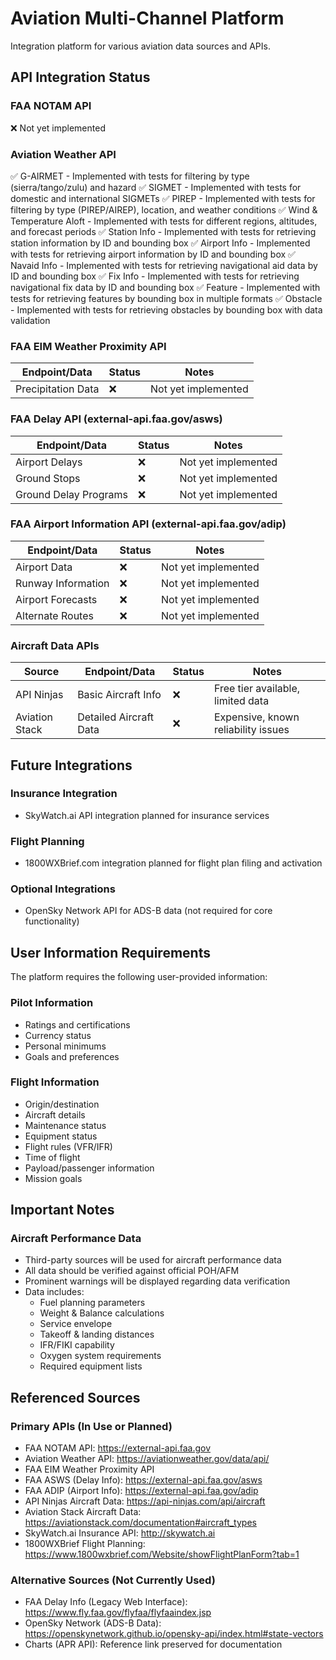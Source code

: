 # Aviation Multi-Channel Platform

Integration platform for various aviation data sources and APIs.

## API Integration Status

### FAA NOTAM API
❌ Not yet implemented

### Aviation Weather API
✅ G-AIRMET - Implemented with tests for filtering by type (sierra/tango/zulu) and hazard
✅ SIGMET - Implemented with tests for domestic and international SIGMETs
✅ PIREP - Implemented with tests for filtering by type (PIREP/AIREP), location, and weather conditions
✅ Wind & Temperature Aloft - Implemented with tests for different regions, altitudes, and forecast periods
✅ Station Info - Implemented with tests for retrieving station information by ID and bounding box
✅ Airport Info - Implemented with tests for retrieving airport information by ID and bounding box
✅ Navaid Info - Implemented with tests for retrieving navigational aid data by ID and bounding box
✅ Fix Info - Implemented with tests for retrieving navigational fix data by ID and bounding box
✅ Feature - Implemented with tests for retrieving features by bounding box in multiple formats
✅ Obstacle - Implemented with tests for retrieving obstacles by bounding box with data validation

### FAA EIM Weather Proximity API
| Endpoint/Data | Status | Notes |
|--------------|--------|-------|
| Precipitation Data | ❌ | Not yet implemented |

### FAA Delay API (external-api.faa.gov/asws)
| Endpoint/Data | Status | Notes |
|--------------|--------|-------|
| Airport Delays | ❌ | Not yet implemented |
| Ground Stops | ❌ | Not yet implemented |
| Ground Delay Programs | ❌ | Not yet implemented |

### FAA Airport Information API (external-api.faa.gov/adip)
| Endpoint/Data | Status | Notes |
|--------------|--------|-------|
| Airport Data | ❌ | Not yet implemented |
| Runway Information | ❌ | Not yet implemented |
| Airport Forecasts | ❌ | Not yet implemented |
| Alternate Routes | ❌ | Not yet implemented |

### Aircraft Data APIs
| Source | Endpoint/Data | Status | Notes |
|--------|--------------|--------|-------|
| API Ninjas | Basic Aircraft Info | ❌ | Free tier available, limited data |
| Aviation Stack | Detailed Aircraft Data | ❌ | Expensive, known reliability issues |

## Future Integrations

### Insurance Integration
- SkyWatch.ai API integration planned for insurance services

### Flight Planning
- 1800WXBrief.com integration planned for flight plan filing and activation

### Optional Integrations
- OpenSky Network API for ADS-B data (not required for core functionality)

## User Information Requirements

The platform requires the following user-provided information:

### Pilot Information
- Ratings and certifications
- Currency status
- Personal minimums
- Goals and preferences

### Flight Information
- Origin/destination
- Aircraft details
- Maintenance status
- Equipment status
- Flight rules (VFR/IFR)
- Time of flight
- Payload/passenger information
- Mission goals

## Important Notes

### Aircraft Performance Data
- Third-party sources will be used for aircraft performance data
- All data should be verified against official POH/AFM
- Prominent warnings will be displayed regarding data verification
- Data includes:
  - Fuel planning parameters
  - Weight & Balance calculations
  - Service envelope
  - Takeoff & landing distances
  - IFR/FIKI capability
  - Oxygen system requirements
  - Required equipment lists

## Referenced Sources

### Primary APIs (In Use or Planned)
- FAA NOTAM API: https://external-api.faa.gov
- Aviation Weather API: https://aviationweather.gov/data/api/
- FAA EIM Weather Proximity API
- FAA ASWS (Delay Info): https://external-api.faa.gov/asws
- FAA ADIP (Airport Info): https://external-api.faa.gov/adip
- API Ninjas Aircraft Data: https://api-ninjas.com/api/aircraft
- Aviation Stack Aircraft Data: https://aviationstack.com/documentation#aircraft_types
- SkyWatch.ai Insurance API: http://skywatch.ai
- 1800WXBrief Flight Planning: https://www.1800wxbrief.com/Website/showFlightPlanForm?tab=1

### Alternative Sources (Not Currently Used)
- FAA Delay Info (Legacy Web Interface): https://www.fly.faa.gov/flyfaa/flyfaaindex.jsp
- OpenSky Network (ADS-B Data): https://openskynetwork.github.io/opensky-api/index.html#state-vectors
- Charts (APR API): Reference link preserved for documentation